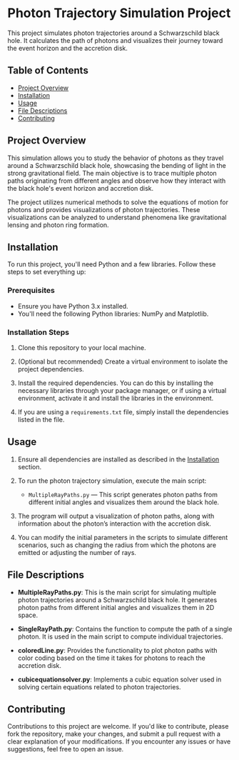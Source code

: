 # Photon Trajectory Simulation Project

This project simulates photon trajectories around a Schwarzschild black hole. It calculates the path of photons and visualizes their journey toward the event horizon and the accretion disk.

## Table of Contents

- [Project Overview](#project-overview)
- [Installation](#installation)
- [Usage](#usage)
- [File Descriptions](#file-descriptions)
- [Contributing](#contributing)

## Project Overview

This simulation allows you to study the behavior of photons as they travel around a Schwarzschild black hole, showcasing the bending of light in the strong gravitational field. The main objective is to trace multiple photon paths originating from different angles and observe how they interact with the black hole's event horizon and accretion disk.

The project utilizes numerical methods to solve the equations of motion for photons and provides visualizations of photon trajectories. These visualizations can be analyzed to understand phenomena like gravitational lensing and photon ring formation.

## Installation

To run this project, you'll need Python and a few libraries. Follow these steps to set everything up:

### Prerequisites

- Ensure you have Python 3.x installed.
- You'll need the following Python libraries: NumPy and Matplotlib.

### Installation Steps

1. Clone this repository to your local machine.

2. (Optional but recommended) Create a virtual environment to isolate the project dependencies.

3. Install the required dependencies. You can do this by installing the necessary libraries through your package manager, or if using a virtual environment, activate it and install the libraries in the environment.

4. If you are using a `requirements.txt` file, simply install the dependencies listed in the file.

## Usage

1. Ensure all dependencies are installed as described in the [Installation](#installation) section.
   
2. To run the photon trajectory simulation, execute the main script:

   - `MultipleRayPaths.py` — This script generates photon paths from different initial angles and visualizes them around the black hole.

3. The program will output a visualization of photon paths, along with information about the photon’s interaction with the accretion disk.

4. You can modify the initial parameters in the scripts to simulate different scenarios, such as changing the radius from which the photons are emitted or adjusting the number of rays.

## File Descriptions

- **MultipleRayPaths.py**: This is the main script for simulating multiple photon trajectories around a Schwarzschild black hole. It generates photon paths from different initial angles and visualizes them in 2D space.

- **SingleRayPath.py**: Contains the function to compute the path of a single photon. It is used in the main script to compute individual trajectories.

- **coloredLine.py**: Provides the functionality to plot photon paths with color coding based on the time it takes for photons to reach the accretion disk.

- **cubicequationsolver.py**: Implements a cubic equation solver used in solving certain equations related to photon trajectories.

## Contributing

Contributions to this project are welcome. If you'd like to contribute, please fork the repository, make your changes, and submit a pull request with a clear explanation of your modifications. If you encounter any issues or have suggestions, feel free to open an issue.


